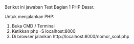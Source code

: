 
Berikut ini jawaban Test Bagian 1 PHP Dasar.

Untuk menjalankan PHP:
1. Buka CMD / Terminal
2. Ketikkan php -S localhost:8000
3. Di browser jalankan http://localhost:8000/nomor_soal.php

